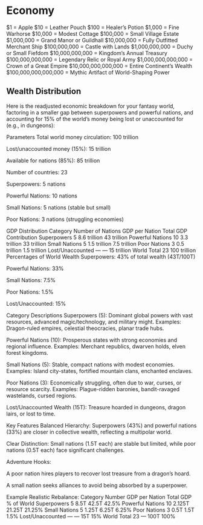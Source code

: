 # Economy

$1 = Apple
$10 = Leather Pouch
$100 = Healer’s Potion
$1,000 = Fine Warhorse
$10,000 = Modest Cottage
$100,000 = Small Village Estate
$1,000,000 = Grand Manor or Guildhall
$10,000,000 = Fully Outfitted Merchant Ship
$100,000,000 = Castle with Lands
$1,000,000,000 = Duchy or Small Fiefdom
$10,000,000,000 = Kingdom’s Annual Treasury
$100,000,000,000 = Legendary Relic or Royal Army
$1,000,000,000,000 = Crown of a Great Empire
$10,000,000,000,000 = Entire Continent’s Wealth
$100,000,000,000,000 = Mythic Artifact of World-Shaping Power

Wealth Distribution
-----------------------

Here is the readjusted economic breakdown for your fantasy world, factoring in a smaller gap between superpowers and powerful nations, and accounting for 15% of the world’s money being lost or unaccounted for (e.g., in dungeons):

Parameters
Total world money circulation: 100 trillion

Lost/unaccounted money (15%): 15 trillion

Available for nations (85%): 85 trillion

Number of countries: 23

Superpowers: 5 nations

Powerful Nations: 10 nations

Small Nations: 5 nations (stable but small)

Poor Nations: 3 nations (struggling economies)

GDP Distribution
Category	Number of Nations	GDP per Nation	Total GDP Contribution
Superpowers	5	8.6 trillion	43 trillion
Powerful Nations	10	3.3 trillion	33 trillion
Small Nations	5	1.5 trillion	7.5 trillion
Poor Nations	3	0.5 trillion	1.5 trillion
Lost/Unaccounted	—	—	15 trillion
World Total	23		100 trillion
Percentages of World Wealth
Superpowers: 43% of total wealth (43T/100T)

Powerful Nations: 33%

Small Nations: 7.5%

Poor Nations: 1.5%

Lost/Unaccounted: 15%

Category Descriptions
Superpowers (5):
Dominant global powers with vast resources, advanced magic/technology, and military might.
Examples: Dragon-ruled empires, celestial theocracies, planar trade hubs.

Powerful Nations (10):
Prosperous states with strong economies and regional influence.
Examples: Merchant republics, dwarven holds, elven forest kingdoms.

Small Nations (5):
Stable, compact nations with modest economies.
Examples: Island city-states, fortified mountain clans, enchanted enclaves.

Poor Nations (3):
Economically struggling, often due to war, curses, or resource scarcity.
Examples: Plague-ridden baronies, bandit-ravaged wastelands, cursed regions.

Lost/Unaccounted Wealth (15T):
Treasure hoarded in dungeons, dragon lairs, or lost to time.

Key Features
Balanced Hierarchy: Superpowers (43%) and powerful nations (33%) are closer in collective wealth, reflecting a multipolar world.

Clear Distinction: Small nations (1.5T each) are stable but limited, while poor nations (0.5T each) face significant challenges.

Adventure Hooks:

A poor nation hires players to recover lost treasure from a dragon’s hoard.

A small nation seeks alliances to avoid being absorbed by a superpower.

Example Realistic Rebalance:
Category	Number	GDP per Nation	Total GDP	% of World
Superpowers	5	8.5T	42.5T	42.5%
Powerful Nations	10	2.125T	21.25T	21.25%
Small Nations	5	1.25T	6.25T	6.25%
Poor Nations	3	0.5T	1.5T	1.5%
Lost/Unaccounted	—	—	15T	15%
World Total	23	—	100T	100%